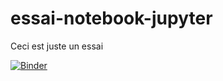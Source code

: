 # essai-notebook-jupyter
Ceci est juste un essai

[![Binder](https://mybinder.org/badge_logo.svg)](https://mybinder.org/v2/gh/professeurH/essai-notebook-jupyter/master?filepath=Essai.ipynb)

